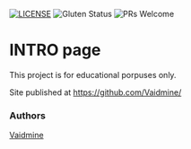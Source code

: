 [![LICENSE](https://img.shields.io/badge/license-MIT-blue.svg?style=flat-square)](https://github.com/belauzas/HTML5-website-template/blob/master/LICENSE.md)
![Gluten Status](https://img.shields.io/badge/Gluten-Free-green.svg)
![PRs Welcome](https://img.shields.io/badge/PRs-welcome-brightgreen.svg)

# INTRO page


This project is for educational porpuses only. 

Site published at https://github.com/Vaidmine/ 


### Authors
[Vaidmine](https://github.com/vaidmine)
